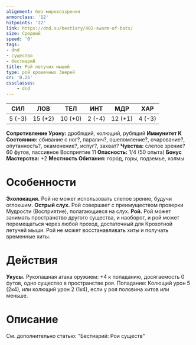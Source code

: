```yaml
---
alignment: без мировоззрения
armorclass: '12'
hitpoints: '22'
link: https://dnd.su/bestiary/402-swarm-of-bats/
size: Средний
speed: '0'
tags:
- dnd
- существо
- бестиарий
title: Рой летучих мышей
type: рой крошечных Зверей
cr: '0.25'
cssclasses:
    - dnd
---
```



| СИЛ | ЛОВ | ТЕЛ | ИНТ | МДР | ХАР |
|---|---|---|---|---|---|
| 5 (-3) | 15 (+2) | 10 (+0) | 2 (-4) | 12 (+1) | 4 (-3) |
**Сопротивление Урону:** дробящий, колющий, рубящий
**Иммунитет К Состоянию:** сбивание с ног?, паралич?, ошеломление?, очарование?, опутанность?, окаменение?, испуг?, захват?
**Чувства:** слепое зрение? 60 футов, пассивное Восприятие 11
**Опасность:** 1/4 (50 опыта)
**Бонус Мастерства:** +2
**Местность Обитания:** город, горы, подземье, холмы


# Особенности
**Эхолокация.** Рой не может использовать слепое зрение, будучи оглохшим.
**Острый слух.** Рой совершает с преимуществом проверки Мудрости (Восприятие), полагающиеся на слух.
**Рой.** Рой может занимать пространство другого существа, и наоборот, и рой может перемещаться через любой проход, достаточный для Крохотной летучей мыши. Рой не может восстанавливать хиты и получать временные хиты.


# Действия
**Укусы.** Рукопашная атака оружием: +4 к попаданию, досягаемость 0 футов, одно существо в пространстве роя. Попадание: Колющий урон 5 (2к4), или колющий урон 2 (1к4), если у роя половина хитов или меньше.


# Описание
См. дополнительно статью: "Бестиарий: Рои существ"